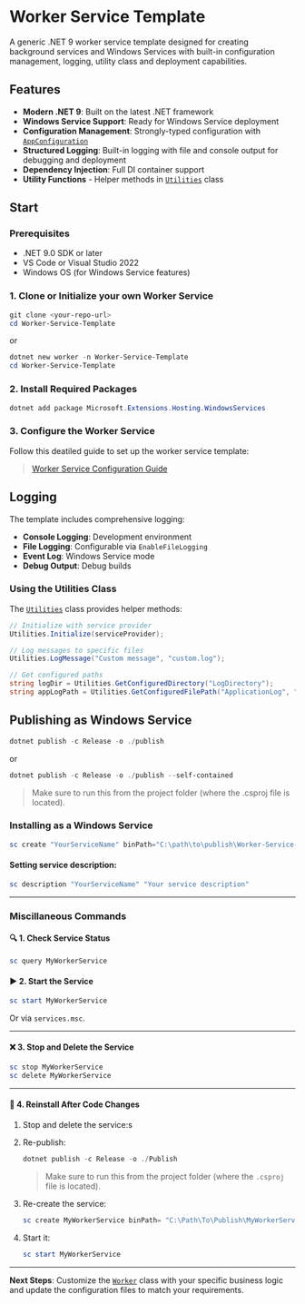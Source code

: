 # Worker Service Template

A generic .NET 9 worker service template designed for creating background services and Windows Services with built-in configuration management, logging, utility class and deployment capabilities.

## Features

- **Modern .NET 9**: Built on the latest .NET framework
- **Windows Service Support**: Ready for Windows Service deployment
- **Configuration Management**: Strongly-typed configuration with [`AppConfiguration`](Models/AppConfiguration.cs)
- **Structured Logging**: Built-in logging with file and console output for debugging and deployment
- **Dependency Injection**: Full DI container support
- **Utility Functions** - Helper methods in [`Utilities`](Utilities.cs) class

## Start

### Prerequisites

- .NET 9.0 SDK or later
- VS Code or Visual Studio 2022
- Windows OS (for Windows Service features)

### 1. Clone or Initialize your own Worker Service

```powershell
git clone <your-repo-url>
cd Worker-Service-Template
```

or

```powershell
dotnet new worker -n Worker-Service-Template
cd Worker-Service-Template
```

### 2. Install Required Packages

```powershell
dotnet add package Microsoft.Extensions.Hosting.WindowsServices
```

### 3. Configure the Worker Service

Follow this deatiled guide to set up the worker service template:

> [Worker Service Configuration Guide](./FullGuide.md)

## Logging

The template includes comprehensive logging:

- **Console Logging**: Development environment
- **File Logging**: Configurable via `EnableFileLogging`
- **Event Log**: Windows Service mode
- **Debug Output**: Debug builds

### Using the Utilities Class

The [`Utilities`](Utilities.cs) class provides helper methods:

```csharp
// Initialize with service provider
Utilities.Initialize(serviceProvider);

// Log messages to specific files
Utilities.LogMessage("Custom message", "custom.log");

// Get configured paths
string logDir = Utilities.GetConfiguredDirectory("LogDirectory");
string appLogPath = Utilities.GetConfiguredFilePath("ApplicationLog", "LogDirectory");
```

## Publishing as Windows Service

```powershell
dotnet publish -c Release -o ./publish
```

or

```powershell
dotnet publish -c Release -o ./publish --self-contained
```

> Make sure to run this from the project folder (where the .csproj file is located).

### Installing as a Windows Service

```powershell
sc create "YourServiceName" binPath="C:\path\to\publish\Worker-Service-Template.exe"
```

#### Setting service description:

```powershell
sc description "YourServiceName" "Your service description"
```

---

### Miscillaneous Commands

#### 🔍 1. Check Service Status

```powershell
sc query MyWorkerService
```

#### ▶️ 2. Start the Service

```powershell
sc start MyWorkerService
```

Or via `services.msc`.

---

#### ❌ 3. Stop and Delete the Service

```powershell
sc stop MyWorkerService
sc delete MyWorkerService
```

---

#### 🔁 4. Reinstall After Code Changes

1. Stop and delete the service:s

2. Re-publish:

   ```powershell
   dotnet publish -c Release -o ./Publish
   ```

   > Make sure to run this from the project folder (where the `.csproj` file is located).

3. Re-create the service:

   ```powershell
   sc create MyWorkerService binPath= "C:\Path\To\Publish\MyWorkerService.exe"
   ```

4. Start it:

   ```powershell
   sc start MyWorkerService
   ```

---

**Next Steps**: Customize the [`Worker`](Worker.cs) class with your specific business logic and update the configuration files to match your requirements.
